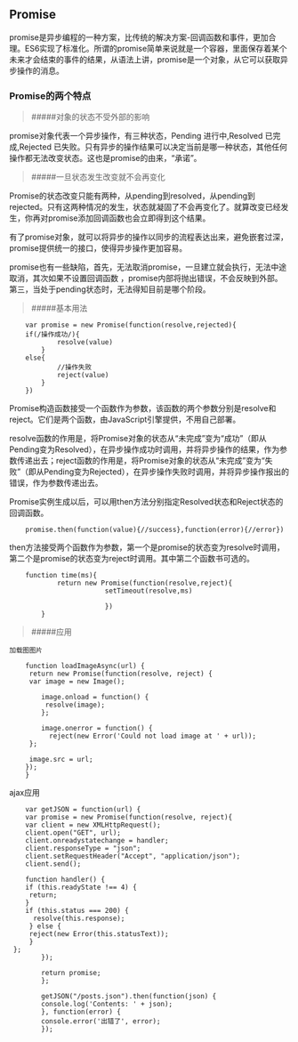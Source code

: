 ## Promise
promise是异步编程的一种方案，比传统的解决方案-回调函数和事件，更加合理。ES6实现了标准化。所谓的promise简单来说就是一个容器，里面保存着某个未来才会结束的事件的结果，从语法上讲，promise是一个对象，从它可以获取异步操作的消息。
### Promise的两个特点
> #####对象的状态不受外部的影响

  promise对象代表一个异步操作，有三种状态，Pending 进行中,Resolved 已完成,Rejected 已失败。只有异步的操作结果可以决定当前是哪一种状态，其他任何操作都无法改变状态。这也是promise的由来，“承诺”。
> #####一旦状态发生改变就不会再变化

  Promise的状态改变只能有两种，从pending到resolved，从pending到rejected。只有这两种情况的发生，状态就凝固了不会再变化了。就算改变已经发生，你再对promise添加回调函数也会立即得到这个结果。

  有了promise对象，就可以将异步的操作以同步的流程表达出来，避免嵌套过深，promise提供统一的接口，使得异步操作更加容易。

  promise也有一些缺陷，首先，无法取消promise，一旦建立就会执行，无法中途取消，其次如果不设置回调函数 ，promise内部将抛出错误，不会反映到外部。第三，当处于pending状态时，无法得知目前是哪个阶段。

> #####基本用法 

		var promise = new Promise(function(resolve,rejected){
		if(/操作成功/){
				resolve(value)
			}
		else{
				//操作失败
				reject(value)
			}
		})

Promise构造函数接受一个函数作为参数，该函数的两个参数分别是resolve和reject。它们是两个函数，由JavaScript引擎提供，不用自己部署。

resolve函数的作用是，将Promise对象的状态从“未完成”变为“成功”（即从Pending变为Resolved），在异步操作成功时调用，并将异步操作的结果，作为参数传递出去；reject函数的作用是，将Promise对象的状态从“未完成”变为“失败”（即从Pending变为Rejected），在异步操作失败时调用，并将异步操作报出的错误，作为参数传递出去。

Promise实例生成以后，可以用then方法分别指定Resolved状态和Reject状态的回调函数。

		promise.then(function(value){//success},function(error){//error})

then方法接受两个函数作为参数，第一个是promise的状态变为resolve时调用，第二个是promise的状态变为reject时调用。其中第二个函数书可选的。

		function time(ms){
				return new Promise(function(resolve,reject){
							setTimeout(resolve,ms)
		
							})
			}

>#####应用

	加载图图片

		function loadImageAsync(url) {
 		 return new Promise(function(resolve, reject) {
   		 var image = new Image();

    		image.onload = function() {
     		 resolve(image);
    		};

    		image.onerror = function() {
    		  reject(new Error('Could not load image at ' + url));
   		 };

   		 image.src = url;
  		});
		}

	
ajax应用

		var getJSON = function(url) {
  		var promise = new Promise(function(resolve, reject){
    	var client = new XMLHttpRequest();
    	client.open("GET", url);
    	client.onreadystatechange = handler;
    	client.responseType = "json";
    	client.setRequestHeader("Accept", "application/json");
    	client.send();

    	function handler() {
      	if (this.readyState !== 4) {
       	 return;
      	}
      	if (this.status === 200) {
      	  resolve(this.response);
     	 } else {
       	 reject(new Error(this.statusText));
     	 }
   	 };
  			});

  			return promise;
			};

			getJSON("/posts.json").then(function(json) {
  			console.log('Contents: ' + json);
			}, function(error) {
  			console.error('出错了', error);
			});
